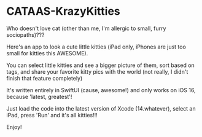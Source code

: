 # CATAAS-KrazyKitties

Who doesn't love cat (other than me, I'm allergic to small, furry sociopaths)???

Here's an app to look a cute little kitties (iPad only, iPhones are just too small for kitties this AWESOME).  

You can select little kitties and see a bigger picture of them, sort based on tags, and share your favorite kitty pics with the world (not really, I didn't finish that feature completely)

It's written entirely in SwiftUI (cause, awesome!) and only works on iOS 16, because 'latest, greatest'!

Just load the code into the latest version of Xcode (14.whatever), select an iPad, press 'Run' and it's all kitties!!!

Enjoy!


